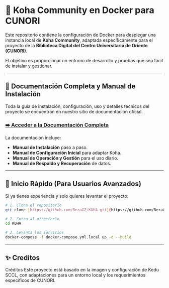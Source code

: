 # 🐋 Koha Community en Docker para CUNORI

Este repositorio contiene la configuración de Docker para desplegar una instancia local de **Koha Community**, adaptada específicamente para el proyecto de la **Biblioteca Digital del Centro Universitario de Oriente (CUNORI)**.

El objetivo es proporcionar un entorno de desarrollo y pruebas que sea fácil de instalar y gestionar.

---

## 📖 Documentación Completa y Manual de Instalación

Toda la guía de instalación, configuración, uso y detalles técnicos del proyecto se encuentran en nuestro sitio de documentación oficial.

### **[➡️ Acceder a la Documentación Completa](https://ingenieria-usac-edu.gitbook.io/documentacion-koha-community/)**

La documentación incluye:

* **Manual de Instalación** paso a paso.
* **Manual de Configuración Inicial** para adaptar Koha.
* **Manual de Operación y Gestión** para el uso diario.
* **Manual de Respaldo y Recuperación** de datos.

---

## 🚀 Inicio Rápido (Para Usuarios Avanzados)

Si ya tienes experiencia y solo quieres levantar el proyecto:

```bash
# 1. Clona el repositorio
git clone [https://github.com/BezaGZ/KOHA.git](https://github.com/BezaGZ/KOHA.git)

# 2. Entra al directorio
cd KOHA

# 3. Levanta los servicios
docker-compose -f docker-compose.yml.local up -d --build
```

---

## ✨ Creditos
Créditos
Este proyecto está basado en la imagen y configuración de Kedu SCCL, con adaptaciones para un entorno local y los requerimientos específicos de CUNORI.
